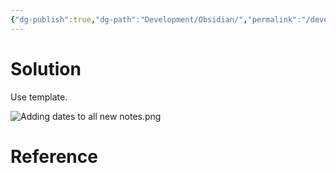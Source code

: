 ```yaml
---
{"dg-publish":true,"dg-path":"Development/Obsidian/","permalink":"/development/obsidian//","hide":true,"tags":["type/tutorial"],"created":"2024-12-17T22:15:37.307+01:00","updated":"2024-12-17T22:26:09.182+01:00"}
---
```


# Solution

Use template. 

![Adding dates to all new notes.png](/img/user/Development/Adding%20dates%20to%20all%20new%20notes.png)


# Reference